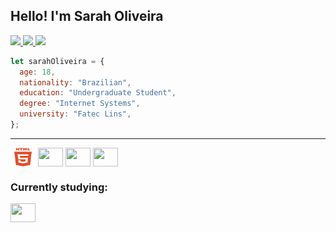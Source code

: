 ## Hello! I'm Sarah Oliveira

<a href="https://www.linkedin.com/in/oliveira-sarah/" target="_blank">
    <img src="https://img.shields.io/badge/LinkedIn-0077B5?style=for-the-badge&logo=linkedin&logoColor=white"/>
</a>
<a href="https://codepen.io/oliveirasarah" target= "_blank">
    <img src="https://img.shields.io/badge/Codepen-000000?style=for-the-badge&logo=codepen&logoColor=white">
</a>
<a href="https://replit.com/@reb-oliveira" target= "_blank">
    <img src="https://img.shields.io/badge/replit-667881?style=for-the-badge&logo=replit&logoColor=white">
</a>

```js
let sarahOliveira = {
  age: 18,
  nationality: "Brazilian",
  education: "Undergraduate Student",
  degree: "Internet Systems",
  university: "Fatec Lins",
};
```

<hr>

<div style="display: inline-block">
    <img align="center" height="30" width="40" src="./html5.svg" />
    <img align="center" height="30" width="40" src="https://cdn.jsdelivr.net/gh/devicons/devicon/icons/css3/css3-original.svg" />
    <img align="center" height="30" width="40" src="https://cdn.jsdelivr.net/gh/devicons/devicon/icons/javascript/javascript-plain.svg" />
    <img align="center" height="30" width="40" src="https://cdn.jsdelivr.net/gh/devicons/devicon/icons/sass/sass-original.svg" />
 </div>

### Currently studying:

<img align="center" height="30" width="40" src="https://cdn.jsdelivr.net/gh/devicons/devicon/icons/react/react-original.svg" />
